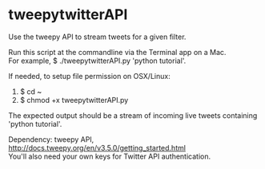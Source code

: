 # tweepytwitterAPI

Use the tweepy API to stream tweets for a given filter.   

Run this script at the commandline via the Terminal app on a Mac.  
For example, $ ./tweepytwitterAPI.py 'python tutorial'.  

If needed, to setup file permission on OSX/Linux:   
  1. $ cd ~  
  2. $ chmod +x tweepytwitterAPI.py
  

The expected output should be a stream of incoming live tweets containing 'python tutorial'.   

Dependency: tweepy API, http://docs.tweepy.org/en/v3.5.0/getting_started.html  
You'll also need your own keys for Twitter API authentication.   
